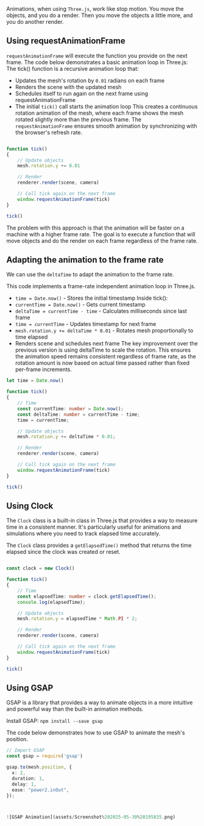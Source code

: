 Animations, when using `Three.js`, work like stop motion. You move the objects, and you do a render. Then you move the objects a little more, and you do another render.

## Using requestAnimationFrame
`requestAnimationFrame` will execute the function you provide on the next frame. 
The code below demonstrates a basic animation loop in Three.js:
The tick() function is a recursive animation loop that:
- Updates the mesh's rotation by `0.01` radians on each frame
- Renders the scene with the updated mesh
- Schedules itself to run again on the next frame using requestAnimationFrame
- The initial `tick()` call starts the animation loop
This creates a continuous rotation animation of the mesh, where each frame shows the mesh rotated slightly more than the previous frame. The `requestAnimationFrame` ensures smooth animation by synchronizing with the browser's refresh rate.


```ts

function tick()
{
    // Update objects
    mesh.rotation.y += 0.01

    // Render
    renderer.render(scene, camera)

    // Call tick again on the next frame
    window.requestAnimationFrame(tick)
}

tick()
```

The problem with this approach is that the animation will be faster on a machine with a higher frame rate. The goal is to execute a function that will move objects and do the render on each frame regardless of the frame rate.

## Adapting the animation to the frame rate

We can use the `deltaTime` to adapt the animation to the frame rate.

This code implements a frame-rate independent animation loop in Three.js. 
- `time = Date.now()` - Stores the initial timestamp
Inside tick():
- `currentTime = Date.now()` - Gets current timestamp
- `deltaTime = currentTime - time` - Calculates milliseconds since last frame
- `time = currentTime` - Updates timestamp for next frame
- `mesh.rotation.y += deltaTime * 0.01` - Rotates mesh proportionally to time elapsed
- Renders scene and schedules next frame
The key improvement over the previous version is using deltaTime to scale the rotation. This ensures the animation speed remains consistent regardless of frame rate, as the rotation amount is now based on actual time passed rather than fixed per-frame increments.

```ts
let time = Date.now()

function tick()
{
    // Time
    const currentTime: number = Date.now();
    const deltaTime: number = currentTime - time;
    time = currentTime;

    // Update objects
    mesh.rotation.y += deltaTime * 0.01;

    // Render
    renderer.render(scene, camera)

    // Call tick again on the next frame
    window.requestAnimationFrame(tick)
}

tick()
```

## Using Clock

The `Clock` class is a built-in class in Three.js that provides a way to measure time in a consistent manner. It's particularly useful for animations and simulations where you need to track elapsed time accurately.

The `Clock` class provides  a `getElapsedTime()` method that returns the time elapsed since the clock was created or reset.


```ts

const clock = new Clock()

function tick()
{
    // Time
    const elapsedTime: number = clock.getElapsedTime();
    console.log(elapsedTime);

    // Update objects
    mesh.rotation.y = elapsedTime * Math.PI * 2;

    // Render
    renderer.render(scene, camera)

    // Call tick again on the next frame
    window.requestAnimationFrame(tick)
}

tick()
```

## Using GSAP

GSAP is a library that provides a way to animate objects in a more intuitive and powerful way than the built-in animation methods.

Install GSAP: `npm install --save gsap`

The code below demonstrates how to use GSAP to animate the mesh's position.


```ts
// Import GSAP
const gsap = require('gsap')

gsap.to(mesh.position, {
  x: 2,
  duration: 1,
  delay: 1,
  ease: "power2.inOut",
});



![GSAP Animation](assets/Screenshot%202025-05-30%20195835.png)
